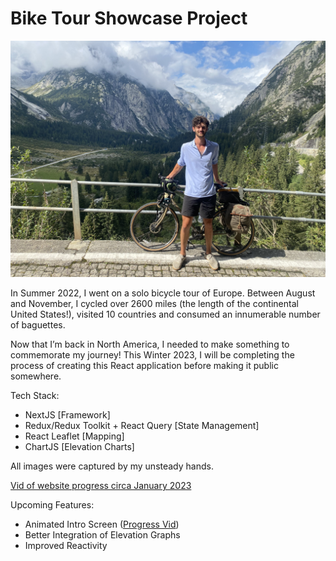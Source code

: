 # Bike Tour Showcase Project

![Header Pic](/util/readMePic.jpg)

In Summer 2022, I went on a solo bicycle tour of Europe. Between August and November, I cycled over 2600 miles (the length of the continental United States!), visited 10 countries and consumed an innumerable number of baguettes.

Now that I’m back in North America, I needed to make something to commemorate my journey! This Winter 2023, I will be completing the process of creating this React application before making it public somewhere.

Tech Stack:
- NextJS [Framework]
- Redux/Redux Toolkit + React Query [State Management]
- React Leaflet [Mapping]
- ChartJS [Elevation Charts]

All images were captured by my unsteady hands. 

[Vid of website progress circa January 2023](https://www.loom.com/share/ac601d7900ec45658d822c8668dc2b10)

Upcoming Features:
- Animated Intro Screen ([Progress Vid](https://www.loom.com/share/bbf306189ff24bfc8186b60af0463cfc))
- Better Integration of Elevation Graphs
- Improved Reactivity
